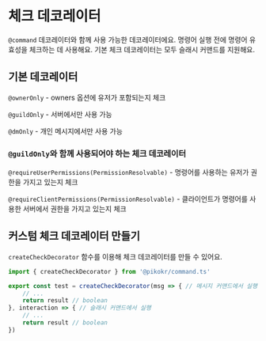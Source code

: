 # 체크 데코레이터

`@command` 데코레이터와 함께 사용 가능한 데코레이터에요. 명령어 실행 전에 명령어 유효성을 체크하는 데 사용해요. 기본 체크 데코레이터는 모두 슬래시 커맨드를 지원해요.

## 기본 데코레이터

`@ownerOnly` - owners 옵션에 유저가 포함되는지 체크

`@guildOnly` - 서버에서만 사용 가능

`@dmOnly` - 개인 메시지에서만 사용 가능

### `@guildOnly`와 함께 사용되어야 하는 체크 데코레이터

`@requireUserPermissions(PermissionResolvable)` - 명령어를 사용하는 유저가 권한을 가지고 있는지 체크

`@requireClientPermissions(PermissionResolvable)` - 클라이언트가 명령어를 사용한 서버에서 권한을 가지고 있는지 체크


## 커스텀 체크 데코레이터 만들기

`createCheckDecorator` 함수를 이용해 체크 데코레이터를 만들 수 있어요.

```ts
import { createCheckDecorator } from '@pikokr/command.ts'

export const test = createCheckDecorator(msg => { // 메시지 커맨드에서 실행
    // ...
    return result // boolean
}, interaction => { // 슬래시 커맨드에서 실행
    // ...
    return result // boolean
})
```
